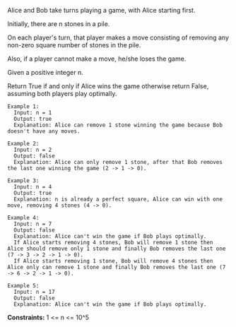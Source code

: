 Alice and Bob take turns playing a game, with Alice starting first.

Initially, there are n stones in a pile.  

On each player's turn, that player makes a move consisting of removing any non-zero square number of stones in the pile.

Also, if a player cannot make a move, he/she loses the game.

Given a positive integer n. 

Return True if and only if Alice wins the game otherwise return False, assuming both players play optimally.

```
Example 1:
  Input: n = 1
  Output: true
  Explanation: Alice can remove 1 stone winning the game because Bob doesn't have any moves.

Example 2:
  Input: n = 2
  Output: false
  Explanation: Alice can only remove 1 stone, after that Bob removes the last one winning the game (2 -> 1 -> 0).

Example 3:
  Input: n = 4
  Output: true
  Explanation: n is already a perfect square, Alice can win with one move, removing 4 stones (4 -> 0).

Example 4:
  Input: n = 7
  Output: false
  Explanation: Alice can't win the game if Bob plays optimally.
  If Alice starts removing 4 stones, Bob will remove 1 stone then Alice should remove only 1 stone and finally Bob removes the last one (7 -> 3 -> 2 -> 1 -> 0). 
  If Alice starts removing 1 stone, Bob will remove 4 stones then Alice only can remove 1 stone and finally Bob removes the last one (7 -> 6 -> 2 -> 1 -> 0).

Example 5:
  Input: n = 17
  Output: false
  Explanation: Alice can't win the game if Bob plays optimally.
```

**Constraints:**
  1 <= n <= 10^5